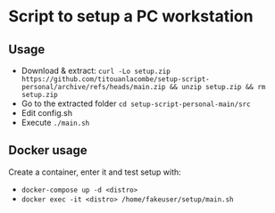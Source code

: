 # Script to setup a PC workstation

## Usage

- Download & extract: `curl -Lo setup.zip https://github.com/titouanlacombe/setup-script-personal/archive/refs/heads/main.zip && unzip setup.zip && rm setup.zip`
- Go to the extracted folder `cd setup-script-personal-main/src`
- Edit config.sh
- Execute `./main.sh`

## Docker usage

Create a container, enter it and test setup with:
- `docker-compose up -d <distro>`
- `docker exec -it <distro> /home/fakeuser/setup/main.sh`

